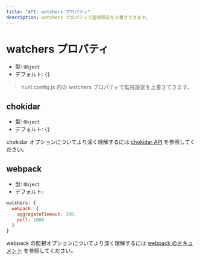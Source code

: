 ```yaml
---
title: "API: watchers プロパティ"
description: watchers プロパティで監視設定を上書きできます。
---
```


# watchers プロパティ

- 型: `Object`
- デフォルト: `{}`

> nuxt.config.js 内の watchers プロパティで監視設定を上書きできます。

## chokidar

- 型: `Object`
- デフォルト: `{}`

chokidar オプションについてより深く理解するには [chokidar API](https://github.com/paulmillr/chokidar#api) を参照してください。

## webpack

- 型: `Object`
- デフォルト:

```js
watchers: {
  webpack: {
    aggregateTimeout: 300,
    poll: 1000
  }
}
```

webpack の監視オプションについてより深く理解するには [webpack のドキュメント](https://webpack.js.org/configuration/watch/#watchoptions) を参照してください。
